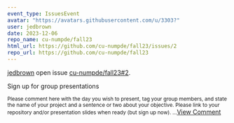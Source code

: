 ```yaml
---
event_type: IssuesEvent
avatar: "https://avatars.githubusercontent.com/u/3303?"
user: jedbrown
date: 2023-12-06
repo_name: cu-numpde/fall23
html_url: https://github.com/cu-numpde/fall23/issues/2
repo_url: https://github.com/cu-numpde/fall23
---
```


<a href='https://github.com/jedbrown' target='_blank'>jedbrown</a> open issue <a href='https://github.com/cu-numpde/fall23/issues/2' target='_blank'>cu-numpde/fall23#2</a>.

<p>Sign up for group presentations</p><small>Please comment here with the day you wish to present, tag your group members, and state the name of your project and a sentence or two about your objective. Please link to your repository and/or presentation slides when ready (but sign up now)....</small><a href='https://github.com/cu-numpde/fall23/issues/2' target='_blank'>View Comment</a>